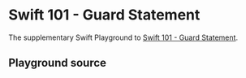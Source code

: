 # Swift 101 - Guard Statement
The supplementary Swift Playground to [Swift 101 - Guard Statement](https://medium.com/pretty-swifty/swift-101-guard-statement-9ff5725d4876).

## Playground source

```swift

```
